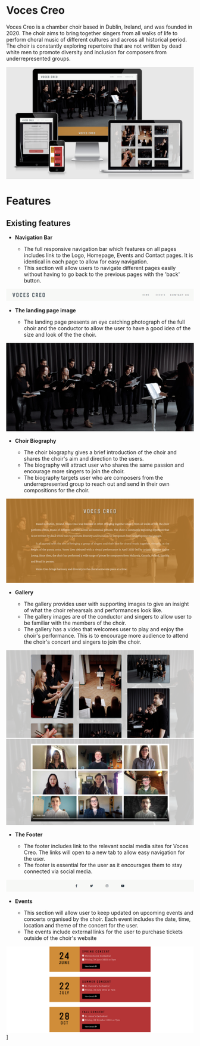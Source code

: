 # Voces Creo

Voces Creo is a chamber choir based in Dublin, Ireland, and was founded in 2020. The choir aims to bring together singers from all walks of life to perform choral music of different cultures and across all historical period. The choir is constantly exploring repertoire that are not written by dead white men to promote diversity and inclusion for composers from underrepresented groups.

![Responsive Mockup](https://github.com/celine-14/first-portfolio/blob/main/assets/images/voces_creo_mockup.png?raw=true)

# Features
## Existing features

- __Navigation Bar__

    - The full responsive navigation bar which features on all pages includes link to the Logo, Homepage, Events and Contact pages. It is identical in each page to allow for easy navigation.
    - This section will allow users to navigate different pages easily without having to go back to the previous pages with the 'back' button. 

![Nav Bar](https://github.com/celine-14/first-portfolio/blob/main/assets/images/voces_creo_navigation.png?raw=true)

- __The landing page image__

    - The landing page presents an eye catching photograph of the full choir and the conductor to allow the user to have a good idea of the size and look of the the choir. 

![Landing Page](https://github.com/celine-14/first-portfolio/blob/main/assets/images/voces_creo_landing.png?raw=true)
    
- __Choir Biography__

    - The choir biography gives a brief introduction of the choir and shares the choir's aim and direction to the users.
    - The biography will attract user who shares the same passion and encourage more singers to join the choir. 
    - The biography targets user who are composers from the underrepresented group to reach out and send in their own compositions for the choir.

![Choir Biography](https://github.com/celine-14/first-portfolio/blob/main/assets/images/voces_creo_bio.png?raw=true)

- __Gallery__

    - The gallery provides user with supporting images to give an insight of what the choir rehearsals and performances look like.
    - The gallery images are of the conductor and singers to allow user to be familiar with the members of the choir. 
    - The gallery has a video that welcomes user to play and enjoy the choir's performance. This is to encourage more audience to attend the choir's concert and singers to join the choir. 

![Photos](https://github.com/celine-14/first-portfolio/blob/main/assets/images/voces_creo_photos.png?raw=true)
![Video](https://github.com/celine-14/first-portfolio/blob/main/assets/images/voces_creo_video.png?raw=true)

- __The Footer__ 

    - The footer includes link to the relevant social media sites for Voces Creo. The links will open to a new tab to allow easy navigation for the user. 
    - The footer is essential for the user as it encourages them to stay connected via social media.

![Footer](https://github.com/celine-14/first-portfolio/blob/main/assets/images/voces_creo_footer.png?raw=true)

- __Events__

    - This section will allow user to keep updated on upcoming events and concerts organised by the choir. Each event includes the date, time, location and theme of the concert for the user. 
    - The events include external links for the user to purchase tickets outside of the choir's website 

![Events](https://github.com/celine-14/first-portfolio/blob/main/assets/images/voces_creo_events.png?raw=true)]
